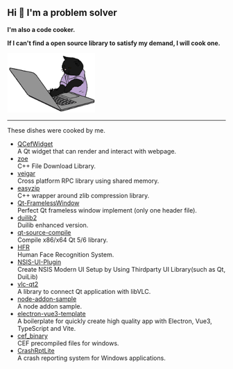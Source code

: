 ## Hi 👋 I'm a problem solver

**I'm also a code cooker.** 

**If I can't find a open source library to satisfy my demand, I will cook one.**

<img src="https://github.com/winsoft666/winsoft666/blob/main/hacker_a.gif?raw=true.gif" width="40%">

---

These dishes were cooked by me.

- [QCefWidget](https://github.com/winsoft666/QCefWidget)  
    A Qt widget that can render and interact with webpage.
- [zoe](https://github.com/winsoft666/zoe)  
    C++ File Download Library.
- [veigar](https://github.com/winsoft666/veigar)  
    Cross platform RPC library using shared memory.
- [easyzip](https://github.com/winsoft666/easyzip)  
    C++ wrapper around zlib compression library.
- [Qt-FramelessWindow](https://github.com/winsoft666/Qt-FramelessWindow)  
    Perfect Qt frameless window implement (only one header file).
- [duilib2](https://github.com/winsoft666/duilib2)  
    Duilib enhanced version.
- [qt-source-compile](https://github.com/winsoft666/qt-source-compile)  
    Compile x86/x64 Qt 5/6 library.
- [HFR](https://github.com/winsoft666/HFR)  
    Human Face Recognition System.
- [NSIS-UI-Plugin](https://github.com/winsoft666/NSIS-UI-Plugin)  
    Create NSIS Modern UI Setup by Using Thirdparty UI Library(such as Qt, DuiLib)
- [vlc-qt2](https://github.com/winsoft666/vlc-qt2)  
    A library to connect Qt application with libVLC.
- [node-addon-sample](https://github.com/winsoft666/node-addon-sample)  
    A node addon sample.
- [electron-vue3-template](https://github.com/winsoft666/electron-vue3-template)  
    A boilerplate for quickly create high quality app with Electron, Vue3, TypeScript and Vite.
- [cef_binary](https://github.com/winsoft666/cef_binary)  
    CEF precompiled files for windows.
- [CrashRptLite](https://github.com/winsoft666/CrashRptLite)  
    A crash reporting system for Windows applications.
